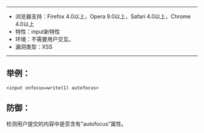 -----

* 浏览器支持：Firefox 4.0以上，Opera 9.0以上，Safari 4.0以上，Chrome 4.0以上
* 特性：input新特性
* 环境：不需要用户交互。
* 漏洞类型：XSS

-----

举例：
------

`<input onfocus=write(1) autofocus>`

防御：
----

检测用户提交的内容中是否含有"autofocus"属性。


